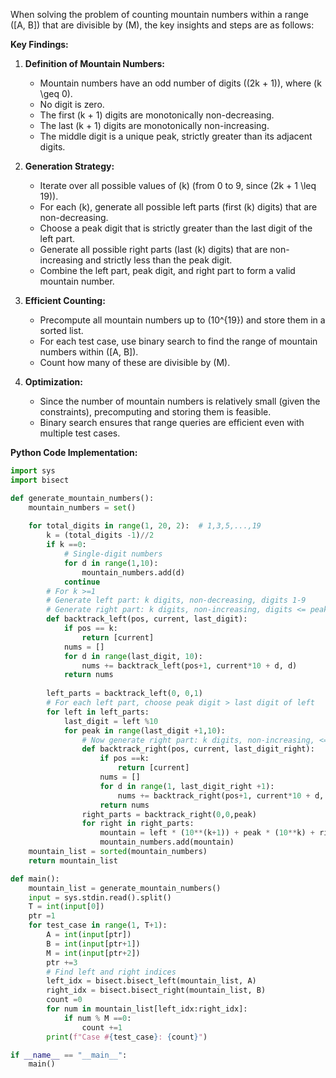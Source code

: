 When solving the problem of counting mountain numbers within a range \([A, B]\) that are divisible by \(M\), the key insights and steps are as follows:

**Key Findings:**

1. **Definition of Mountain Numbers:**
   - Mountain numbers have an odd number of digits (\(2k + 1\)), where \(k \geq 0\).
   - No digit is zero.
   - The first \(k + 1\) digits are monotonically non-decreasing.
   - The last \(k + 1\) digits are monotonically non-increasing.
   - The middle digit is a unique peak, strictly greater than its adjacent digits.

2. **Generation Strategy:**
   - Iterate over all possible values of \(k\) (from 0 to 9, since \(2k + 1 \leq 19\)).
   - For each \(k\), generate all possible left parts (first \(k\) digits) that are non-decreasing.
   - Choose a peak digit that is strictly greater than the last digit of the left part.
   - Generate all possible right parts (last \(k\) digits) that are non-increasing and strictly less than the peak digit.
   - Combine the left part, peak digit, and right part to form a valid mountain number.

3. **Efficient Counting:**
   - Precompute all mountain numbers up to \(10^{19}\) and store them in a sorted list.
   - For each test case, use binary search to find the range of mountain numbers within \([A, B]\).
   - Count how many of these are divisible by \(M\).

4. **Optimization:**
   - Since the number of mountain numbers is relatively small (given the constraints), precomputing and storing them is feasible.
   - Binary search ensures that range queries are efficient even with multiple test cases.

**Python Code Implementation:**

```python
import sys
import bisect

def generate_mountain_numbers():
    mountain_numbers = set()
    
    for total_digits in range(1, 20, 2):  # 1,3,5,...,19
        k = (total_digits -1)//2
        if k ==0:
            # Single-digit numbers
            for d in range(1,10):
                mountain_numbers.add(d)
            continue
        # For k >=1
        # Generate left part: k digits, non-decreasing, digits 1-9
        # Generate right part: k digits, non-increasing, digits <= peak
        def backtrack_left(pos, current, last_digit):
            if pos == k:
                return [current]
            nums = []
            for d in range(last_digit, 10):
                nums += backtrack_left(pos+1, current*10 + d, d)
            return nums
        
        left_parts = backtrack_left(0, 0,1)
        # For each left part, choose peak digit > last digit of left
        for left in left_parts:
            last_digit = left %10
            for peak in range(last_digit +1,10):
                # Now generate right part: k digits, non-increasing, <= peak
                def backtrack_right(pos, current, last_digit_right):
                    if pos ==k:
                        return [current]
                    nums = []
                    for d in range(1, last_digit_right +1):
                        nums += backtrack_right(pos+1, current*10 + d, d)
                    return nums
                right_parts = backtrack_right(0,0,peak)
                for right in right_parts:
                    mountain = left * (10**(k+1)) + peak * (10**k) + right
                    mountain_numbers.add(mountain)
    mountain_list = sorted(mountain_numbers)
    return mountain_list

def main():
    mountain_list = generate_mountain_numbers()
    input = sys.stdin.read().split()
    T = int(input[0])
    ptr =1
    for test_case in range(1, T+1):
        A = int(input[ptr])
        B = int(input[ptr+1])
        M = int(input[ptr+2])
        ptr +=3
        # Find left and right indices
        left_idx = bisect.bisect_left(mountain_list, A)
        right_idx = bisect.bisect_right(mountain_list, B)
        count =0
        for num in mountain_list[left_idx:right_idx]:
            if num % M ==0:
                count +=1
        print(f"Case #{test_case}: {count}")

if __name__ == "__main__":
    main()
```